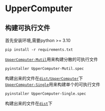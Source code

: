 # UpperComputer
## 构建可执行文件
首先安装环境,需要python >= 3.10
```shell
pip install -r requirements.txt
```
[```UpperComputer-Mutil```](UpperComputer-Mutil.spec)用来构建分散的可执行文件  
```shell
pyinstaller UpperComputer-Mutil.spec
```
构建出来的文件在[```dist/UpperComputer```](./dist/UpperComputer)下  
[```UpperComputer-Single```](UpperComputer-Single.spec)用来构建单个的可执行文件  
```shell
pyinstaller UpperComputer-Single.spec
```
构建出来的文件在[```dist```](./dist)下

